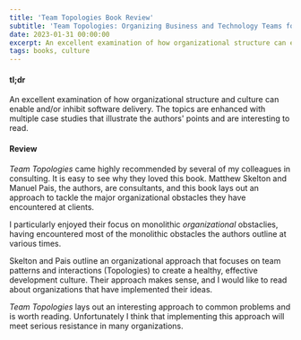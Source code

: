 ```yaml
---
title: 'Team Topologies Book Review'
subtitle: 'Team Topologies: Organizing Business and Technology Teams for Fast Flow'
date: 2023-01-31 00:00:00
excerpt: An excellent examination of how organizational structure can enable or inhibit software teams
tags: books, culture
---
```


#### tl;dr
An excellent examination of how organizational structure and culture can enable and/or inhibit software delivery.  The topics are enhanced with multiple case studies that illustrate the authors' points and are interesting to read.

#### Review
*Team Topologies* came highly recommended by several of my colleagues in consulting.  It is easy to see why they loved this book.  Matthew Skelton and Manuel Pais, the authors, are consultants, and this book lays out an approach to tackle the major organizational obstacles they have encountered at clients.
 
I particularly enjoyed their focus on monolithic *organizational* obstaclies, having encountered most of the monolithic obstacles the authors outline at various times.

Skelton and Pais outline an organizational approach that focuses on team patterns and interactions (Topologies) to create a healthy, effective development culture.  Their approach makes sense, and I would like to read about organizations that have implemented their ideas.

*Team Topologies* lays out an interesting approach to common problems and is worth reading.  Unfortunately I think that implementing this approach will meet serious resistance in many organizations.